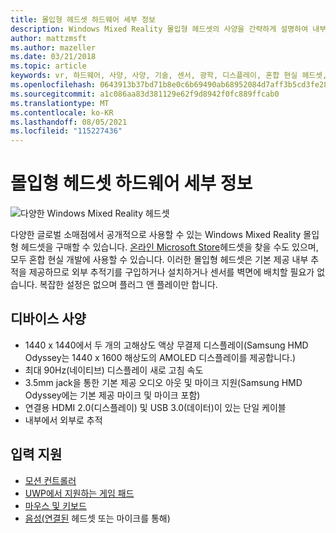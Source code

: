 ```yaml
---
title: 몰입형 헤드셋 하드웨어 세부 정보
description: Windows Mixed Reality 몰입형 헤드셋의 사양을 간략하게 설명하여 내부 추적을 통해 VR을 제공합니다(외부 설정 필요 없음).
author: mattzmsft
ms.author: mazeller
ms.date: 03/21/2018
ms.topic: article
keywords: vr, 하드웨어, 사양, 사양, 기술, 센서, 광학, 디스플레이, 혼합 현실 헤드셋, 가상 현실 헤드셋, 가상 현실이란, 몰입형 헤드셋
ms.openlocfilehash: 0643913b37bd71b8e0c6b69490ab68952084d7aff3b5cd3fe28233835f7dd8d5
ms.sourcegitcommit: a1c086aa83d381129e62f9d8942f0fc889ffcab0
ms.translationtype: MT
ms.contentlocale: ko-KR
ms.lasthandoff: 08/05/2021
ms.locfileid: "115227436"
---
```

# <a name="immersive-headset-hardware-details"></a>몰입형 헤드셋 하드웨어 세부 정보

![다양한 Windows Mixed Reality 헤드셋](images/MR-headsets.png)

다양한 글로벌 소매점에서 공개적으로 사용할 수 있는 Windows Mixed Reality 몰입형 헤드셋을 구매할 수 있습니다. [온라인 Microsoft Store](https://www.microsoft.com/en-us/store/collections/AR-MR-VRheadsets)헤드셋을 찾을 수도 있으며, 모두 혼합 현실 개발에 사용할 수 있습니다. 이러한 몰입형 헤드셋은 기본 제공 내부 추적을 제공하므로 외부 추적기를 구입하거나 설치하거나 센서를 벽면에 배치할 필요가 없습니다. 복잡한 설정은 없으며 플러그 앤 플레이만 합니다.

## <a name="device-specifications"></a>디바이스 사양

* 1440 x 1440에서 두 개의 고해상도 액상 무결제 디스플레이(Samsung HMD Odyssey는 1440 x 1600 해상도의 AMOLED 디스플레이를 제공합니다.)
* 최대 90Hz(네이티브) 디스플레이 새로 고침 속도
* 3.5mm jack을 통한 기본 제공 오디오 아웃 및 마이크 지원(Samsung HMD Odyssey에는 기본 제공 마이크 및 마이크 포함)
* 연결용 HDMI 2.0(디스플레이) 및 USB 3.0(데이터)이 있는 단일 케이블
* 내부에서 외부로 추적

## <a name="input-support"></a>입력 지원

* [모션 컨트롤러](../design/motion-controllers.md)
* [UWP에서 지원하는 게임 패드](hardware-accessories.md)
* [마우스 및 키보드](hardware-accessories.md)
* [음성(연결된](../design/voice-input.md) 헤드셋 또는 마이크를 통해)

